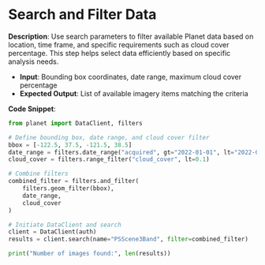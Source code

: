 # Search and Filter Data

**Description**: Use search parameters to filter available Planet data based on location, time frame, and specific requirements such as cloud cover percentage. This step helps select data efficiently based on specific analysis needs.

- **Input**: Bounding box coordinates, date range, maximum cloud cover percentage
- **Expected Output**: List of available imagery items matching the criteria

**Code Snippet**:

```python
from planet import DataClient, filters

# Define bounding box, date range, and cloud cover filter
bbox = [-122.5, 37.5, -121.5, 38.5]
date_range = filters.date_range("acquired", gt="2022-01-01", lt="2022-01-31")
cloud_cover = filters.range_filter("cloud_cover", lt=0.1)

# Combine filters
combined_filter = filters.and_filter(
    filters.geom_filter(bbox),
    date_range,
    cloud_cover
)

# Initiate DataClient and search
client = DataClient(auth)
results = client.search(name="PSScene3Band", filter=combined_filter)

print("Number of images found:", len(results))
